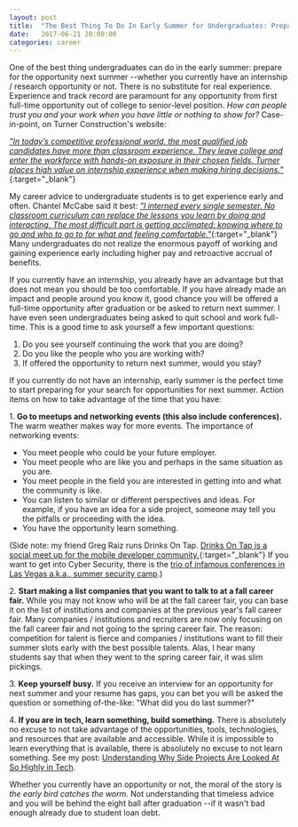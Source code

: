 ```yaml
---
layout: post
title:  "The Best Thing To Do In Early Summer for Undergraduates: Prepare For Opportunities Next Summer"
date:   2017-06-21 20:00:00
categories: career
---
```


One of the best thing undergraduates can do in the early summer: prepare for the opportunity next summer --whether you currently have an internship / research opportunity or not.  There is no substitute for real experience.  Experience and track record are paramount for any opportunity from first full-time opportunity out of college to senior-level position. _How can people trust you and your work when you have little or nothing to show for?_  Case-in-point, on Turner Construction's website:

[_"In today’s competitive professional world, the most qualified job candidates have more than classroom experience. They leave college and enter the workforce with hands-on exposure in their chosen fields. Turner places high value on internship experience when making hiring decisions._"](http://www.turnerconstruction.com/careers/campus/internships){:target="_blank"}

My career advice to undergraduate students is to get experience early and often.  Chantel McCabe said it best: [_"I interned every single semester. No classroom curriculum can replace the lessons you learn by doing and interacting. The most difficult part is getting acclimated: knowing where to go and who to go to for what and feeling comfortable."_](http://tnhdigital.com/8185/news/tnh-alumni-series-chantel-mccabe-11/){:target="_blank"}  Many undergraduates do not realize the enormous payoff of working and gaining experience early including higher pay and retroactive accrual of benefits.

If you currently have an internship, you already have an advantage but that does not mean you should be too comfortable.  If you have already made an impact and people around you know it, good chance you will be offered a full-time opportunity after graduation or be asked to return next summer.  I have even seen undergraduates being asked to quit school and work full-time.  This is a good time to ask yourself a few important questions:

1. Do you see yourself continuing the work that you are doing?
2. Do you like the people who you are working with?
3. If offered the opportunity to return next summer, would you stay?

If you currently do not have an internship, early summer is the perfect time to start preparing for your search for opportunities for next summer.  Action items on how to take advantage of the time that you have:

<p>1. <strong>Go to meetups and networking events (this also include conferences).</strong>  The warm weather makes way for more events.  The importance of networking events:</p>

* You meet people who could be your future employer.
* You meet people who are like you and perhaps in the same situation as you are.
* You meet people in the field you are interested in getting into and what the community is like.
* You can listen to similar or different perspectives and ideas. For example, if you have an idea for a side project, someone may tell you the pitfalls or proceeding with the idea.
* You have the opportunity learn something.

(Side note: my friend Greg Raiz runs Drinks On Tap.  [Drinks On Tap is a social meet up for the mobile developer community.](https://www.meetup.com/DrinksOnTap/){:target="_blank"}  If you want to get into Cyber Security, there is the [trio of infamous conferences in Las Vegas a.k.a., summer security camp](/security/2015/07/19/security-summer-camp.html).)

<p>2. <strong>Start making a list companies that you want to talk to at a fall career fair.</strong>  While you may not know who will be at the fall career fair, you can base it on the list of institutions and companies at the previous year's fall career fair.  Many companies / institutions and recruiters are now only focusing on the fall career fair and not going to the spring career fair.  The reason: competition for talent is fierce and companies / institutions want to fill their summer slots early with the best possible talents.  Alas, I hear many students say that when they went to the spring career fair, it was slim pickings.</p>

<p>3. <strong>Keep yourself busy.</strong>  If you receive an interview for an opportunity for next summer and your resume has gaps, you can bet you will be asked the question or something of-the-like: "What did you do last summer?"</p>

<p>4. <strong>If you are in tech, learn something, build something.</strong> There is absolutely no excuse to not take advantage of the opportunities, tools, technologies, and resources that are available and accessible. While it is impossible to learn everything that is available, there is absolutely no excuse to not learn something.  See my post: <a href="/tech/career/education/2017/01/16/the-importance-of-side-projects.html">Understanding Why Side Projects Are Looked At So Highly in Tech</a>.</p>

Whether you currently have an opportunity or not, the moral of the story is *the early bird catches the worm*.  Not understanding that timeless advice and you will be behind the eight ball after graduation --if it wasn't bad enough already due to student loan debt.